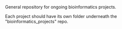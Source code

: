 General repository for ongoing bioinformatics projects. 

Each project should have its own folder underneath the "bioinformatics_projects" repo.
